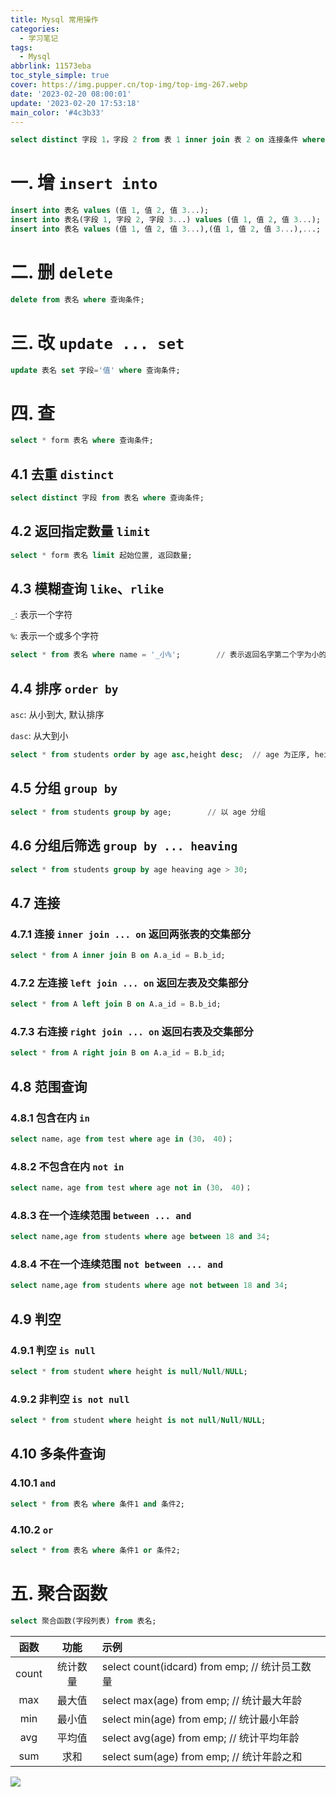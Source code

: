 ```yaml
---
title: Mysql 常用操作
categories:
  - 学习笔记
tags:
  - Mysql
abbrlink: 11573eba
toc_style_simple: true
cover: https://img.pupper.cn/top-img/top-img-267.webp
date: '2023-02-20 08:00:01'
update: '2023-02-20 17:53:18'
main_color: '#4c3b33'
---
```


```sql
select distinct 字段 1，字段 2 from 表 1 inner join 表 2 on 连接条件 where 查询条件 group by 分组条件 having 查询条件 order by 排序 limit 指定返回；
```

# 一. 增 `insert into`

```sql
insert into 表名 values (值 1, 值 2, 值 3...);
insert into 表名(字段 1, 字段 2, 字段 3...) values (值 1, 值 2, 值 3...);
insert into 表名 values (值 1, 值 2, 值 3...),(值 1, 值 2, 值 3...),...;
```

# 二. 删 `delete`

```sql
delete from 表名 where 查询条件;
```

# 三. 改 `update ... set`

```sql
update 表名 set 字段='值' where 查询条件;
```

# 四. 查

```sql
select * form 表名 where 查询条件;
```

## 4.1 去重 `distinct`

```sql
select distinct 字段 from 表名 where 查询条件;
```

## 4.2 返回指定数量 `limit`

```sql
select * form 表名 limit 起始位置, 返回数量;
```

## 4.3 模糊查询 `like`、`rlike`

`_`: 表示一个字符

`%`: 表示一个或多个字符

```sql
select * from 表名 where name = '_小%';		// 表示返回名字第二个字为小的数据
```

## 4.4 排序 `order by`

`asc`: 从小到大, 默认排序

`dasc`: 从大到小

```sql
select * from students order by age asc,height desc;  // age 为正序, height 为倒序
```

## 4.5 分组 `group by`

```sql
select * from students group by age;		// 以 age 分组
```

## 4.6 分组后筛选	`group by ... heaving`

```sql
select * from students group by age heaving age > 30;
```

## 4.7 连接

### 4.7.1 连接 `inner join ... on`	返回两张表的交集部分

```sql
select * from A inner join B on A.a_id = B.b_id;
```

### 4.7.2 左连接 `left join ... on` 返回左表及交集部分

```sql
select * from A left join B on A.a_id = B.b_id;
```

### 4.7.3 右连接 `right join ... on` 返回右表及交集部分

```sql
select * from A right join B on A.a_id = B.b_id;
```

## 4.8 范围查询 

### 4.8.1 包含在内 `in`

```sql
select name，age from test where age in (30， 40)；
```

### 4.8.2 不包含在内 `not in`

```sql
select name，age from test where age not in (30， 40)；
```

### 4.8.3 在一个连续范围 `between ... and`

```sql
select name,age from students where age between 18 and 34;
```

### 4.8.4 不在一个连续范围 `not between ... and`

```sql
select name,age from students where age not between 18 and 34;
```

## 4.9 判空

### 4.9.1 判空 `is null`

```sql
select * from student where height is null/Null/NULL;
```

### 4.9.2 非判空 `is not null`

```sql
select * from student where height is not null/Null/NULL;
```

## 4.10 多条件查询

### 4.10.1 `and`

```sql
select * from 表名 where 条件1 and 条件2;
```

### 4.10.2 `or`

```sql
select * from 表名 where 条件1 or 条件2;
```

# 五. 聚合函数

```sql
select 聚合函数(字段列表) from 表名;
```



| 函数  |   功能   | 示例                                            |
| :---: | :------: | :---------------------------------------------- |
| count | 统计数量 | select count(idcard) from emp;  // 统计员工数量 |
|  max  |  最大值  | select max(age) from emp;  // 统计最大年龄      |
|  min  |  最小值  | select min(age) from emp;  // 统计最小年龄      |
|  avg  |  平均值  | select avg(age) from emp;  // 统计平均年龄      |
|  sum  |   求和   | select sum(age) from emp;  // 统计年龄之和      |

![](https://img.pupper.cn/img/202304171050864.png)





